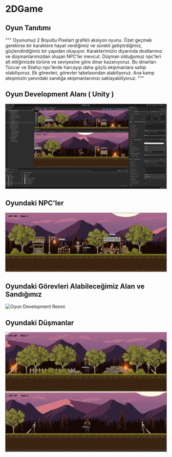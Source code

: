 # 2DGame

## Oyun Tanıtımı

"""
Oyunumuz 2 Boyutlu Pixelart grafikli aksiyon oyunu. Özet geçmek gerekirse bir karaktere hayat
verdiğimiz ve sürekli geliştirdiğimiz, güçlendirdiğimiz bir yapıdan oluşuyor.
Karakterimizin diyarında dostlarımız ve düşmanlarımızdan oluşan NPC’ler mevcut. Düşman
olduğumuz npc’leri alt ettiğimizde türüne ve seviyesine göre dinar kazanıyoruz. Bu dinarları
Tüccar ve Silahçı npc’lerde harcayıp daha güçlü ekipmanlara sahip olabiliyoruz.
Ek görevleri, görevler tabelasından alabiliyoruz. Ana kamp ateşimizin yanındaki sandığa
ekipmanlarımızı saklayabiliyoruz.
"""


## Oyun Development Alanı ( Unity )
![Oyun Development Resmi](./GameImages/oyunDevelopmentAlan.png)

## Oyundaki NPC'ler
![Oyun Development Resmi](./GameImages/NPC'ler.PNG)

## Oyundaki Görevleri Alabileceğimiz Alan ve Sandığımız
![Oyun Development Resmi](./GameImages/g%C3%B6revler.PNG)

## Oyundaki Düşmanlar
![Oyun Development Resmi](./GameImages/D%C3%BC%C5%9Fman.PNG)
![Oyun Development Resmi](./GameImages/d%C3%BC%C5%9Fman2.PNG)

